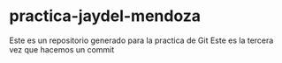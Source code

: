 # practica-jaydel-mendoza
Este es un repositorio generado para la practica de Git
Este es la tercera vez que hacemos un commit
